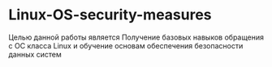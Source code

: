 # Linux-OS-security-measures
Целью данной работы является Получение базовых навыков обращения с ОС класса Linux и обучение основам обеспечения безопасности данных систем
